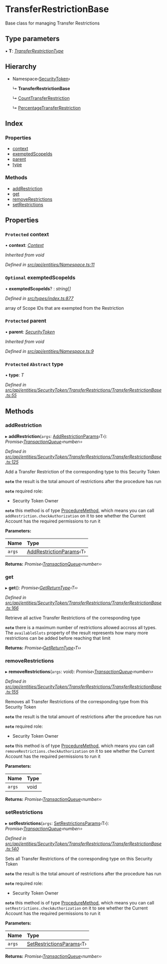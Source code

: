 # TransferRestrictionBase

Base class for managing Transfer Restrictions

## Type parameters

▪ **T**: [_TransferRestrictionType_](../enums/transferrestrictiontype.md)

## Hierarchy

* Namespace‹[SecurityToken](securitytoken.md)›

  ↳ **TransferRestrictionBase**

  ↳ [CountTransferRestriction](../interfaces/counttransferrestriction.md)

  ↳ [PercentageTransferRestriction](../interfaces/percentagetransferrestriction.md)

## Index

### Properties

* [context](transferrestrictionbase.md#protected-context)
* [exemptedScopeIds](transferrestrictionbase.md#optional-exemptedscopeids)
* [parent](transferrestrictionbase.md#protected-parent)
* [type](transferrestrictionbase.md#protected-abstract-type)

### Methods

* [addRestriction](transferrestrictionbase.md#addrestriction)
* [get](transferrestrictionbase.md#get)
* [removeRestrictions](transferrestrictionbase.md#removerestrictions)
* [setRestrictions](transferrestrictionbase.md#setrestrictions)

## Properties

### `Protected` context

• **context**: [_Context_](context.md)

_Inherited from void_

_Defined in_ [_src/api/entities/Namespace.ts:11_](https://github.com/PolymathNetwork/polymesh-sdk/blob/23062de4/src/api/entities/Namespace.ts#L11)

### `Optional` exemptedScopeIds

• **exemptedScopeIds**? : _string\[\]_

_Defined in_ [_src/types/index.ts:877_](https://github.com/PolymathNetwork/polymesh-sdk/blob/23062de4/src/types/index.ts#L877)

array of Scope IDs that are exempted from the Restriction

### `Protected` parent

• **parent**: [_SecurityToken_](securitytoken.md)

_Inherited from void_

_Defined in_ [_src/api/entities/Namespace.ts:9_](https://github.com/PolymathNetwork/polymesh-sdk/blob/23062de4/src/api/entities/Namespace.ts#L9)

### `Protected` `Abstract` type

• **type**: _T_

_Defined in_ [_src/api/entities/SecurityToken/TransferRestrictions/TransferRestrictionBase.ts:55_](https://github.com/PolymathNetwork/polymesh-sdk/blob/23062de4/src/api/entities/SecurityToken/TransferRestrictions/TransferRestrictionBase.ts#L55)

## Methods

### addRestriction

▸ **addRestriction**\(`args`: [AddRestrictionParams](../globals.md#addrestrictionparams)‹T›\): _Promise‹_[_TransactionQueue_](transactionqueue.md)_‹number››_

_Defined in_ [_src/api/entities/SecurityToken/TransferRestrictions/TransferRestrictionBase.ts:125_](https://github.com/PolymathNetwork/polymesh-sdk/blob/23062de4/src/api/entities/SecurityToken/TransferRestrictions/TransferRestrictionBase.ts#L125)

Add a Transfer Restriction of the corresponding type to this Security Token

**`note`** the result is the total amount of restrictions after the procedure has run

**`note`** required role:

* Security Token Owner

**`note`** this method is of type [ProcedureMethod](../interfaces/proceduremethod.md), which means you can call `addRestriction.checkAuthorization` on it to see whether the Current Account has the required permissions to run it

**Parameters:**

| Name | Type |
| :--- | :--- |
| `args` | [AddRestrictionParams](../globals.md#addrestrictionparams)‹T› |

**Returns:** _Promise‹_[_TransactionQueue_](transactionqueue.md)_‹number››_

### get

▸ **get**\(\): _Promise‹_[_GetReturnType_](../globals.md#getreturntype)_‹T››_

_Defined in_ [_src/api/entities/SecurityToken/TransferRestrictions/TransferRestrictionBase.ts:166_](https://github.com/PolymathNetwork/polymesh-sdk/blob/23062de4/src/api/entities/SecurityToken/TransferRestrictions/TransferRestrictionBase.ts#L166)

Retrieve all active Transfer Restrictions of the corresponding type

**`note`** there is a maximum number of restrictions allowed accross all types. The `availableSlots` property of the result represents how many more restrictions can be added before reaching that limit

**Returns:** _Promise‹_[_GetReturnType_](../globals.md#getreturntype)_‹T››_

### removeRestrictions

▸ **removeRestrictions**\(`args`: void\): _Promise‹_[_TransactionQueue_](transactionqueue.md)_‹number››_

_Defined in_ [_src/api/entities/SecurityToken/TransferRestrictions/TransferRestrictionBase.ts:155_](https://github.com/PolymathNetwork/polymesh-sdk/blob/23062de4/src/api/entities/SecurityToken/TransferRestrictions/TransferRestrictionBase.ts#L155)

Removes all Transfer Restrictions of the corresponding type from this Security Token

**`note`** the result is the total amount of restrictions after the procedure has run

**`note`** required role:

* Security Token Owner

**`note`** this method is of type [ProcedureMethod](../interfaces/proceduremethod.md), which means you can call `removeRestrictions.checkAuthorization` on it to see whether the Current Account has the required permissions to run it

**Parameters:**

| Name | Type |
| :--- | :--- |
| `args` | void |

**Returns:** _Promise‹_[_TransactionQueue_](transactionqueue.md)_‹number››_

### setRestrictions

▸ **setRestrictions**\(`args`: [SetRestrictionsParams](../globals.md#setrestrictionsparams)‹T›\): _Promise‹_[_TransactionQueue_](transactionqueue.md)_‹number››_

_Defined in_ [_src/api/entities/SecurityToken/TransferRestrictions/TransferRestrictionBase.ts:140_](https://github.com/PolymathNetwork/polymesh-sdk/blob/23062de4/src/api/entities/SecurityToken/TransferRestrictions/TransferRestrictionBase.ts#L140)

Sets all Transfer Restrictions of the corresponding type on this Security Token

**`note`** the result is the total amount of restrictions after the procedure has run

**`note`** required role:

* Security Token Owner

**`note`** this method is of type [ProcedureMethod](../interfaces/proceduremethod.md), which means you can call `setRestrictions.checkAuthorization` on it to see whether the Current Account has the required permissions to run it

**Parameters:**

| Name | Type |
| :--- | :--- |
| `args` | [SetRestrictionsParams](../globals.md#setrestrictionsparams)‹T› |

**Returns:** _Promise‹_[_TransactionQueue_](transactionqueue.md)_‹number››_

